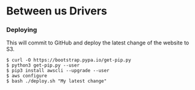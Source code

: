 # Between us Drivers

### Deploying

This will commit to GitHub and deploy the latest change of the website to S3.

```
$ curl -O https://bootstrap.pypa.io/get-pip.py
$ python3 get-pip.py --user
$ pip3 install awscli --upgrade --user
$ aws configure
$ bash ./deploy.sh "My latest change"
```
